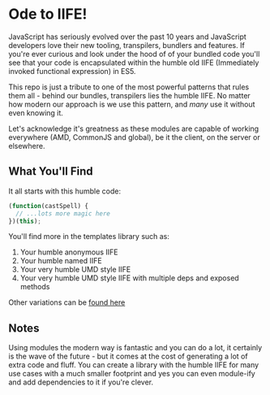 # Ode to IIFE!

JavaScript has seriously evolved over the past 10 years and JavaScript developers love their new tooling, transpilers, bundlers and features. If you're ever curious and look under the hood of
of your bundled code you'll see that your code is encapsulated within the humble old IIFE (Immediately invoked functional expression) in ES5.

This repo is just a tribute to one of the most powerful patterns that rules them all - behind our bundles, transpilers lies the humble IIFE. No matter how modern our approach is we use
this pattern, and *many* use it without even knowing it. 

Let's acknowledge it's greatness as these modules are capable of working everywhere (AMD, CommonJS and global), be it the client, on the server or elsewhere.

## What You'll Find

It all starts with this humble code:

```javascript
(function(castSpell) {
  // ...lots more magic here 
})(this);
```

You'll find more in the templates library such as:

1. Your humble anonymous IIFE
2. Your humble named IIFE
3. Your very humble UMD style IIFE
4. Your very humble UMD style IIFE with multiple deps and exposed methods

Other variations can be [found here](https://github.com/umdjs/umd/tree/master/templates) 

## Notes

Using modules the modern way is fantastic and you can do a lot, it certainly is the wave of the future - but it comes at the cost of generating a lot of extra code and fluff. 
You can create a library with the humble IIFE for many use cases with a much smaller footprint and yes you can even module-ify and add dependencies to it if you're clever.


